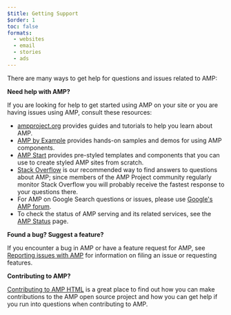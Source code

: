 ```yaml
---
$title: Getting Support
$order: 1
toc: false
formats:
  - websites
  - email
  - stories
  - ads
---
```




There are many ways to get help for questions and issues related to AMP:

**Need help with AMP?**

If you are looking for help to get started using AMP on your site or you are having issues using AMP, consult these resources:

*   [ampproject.org](https://www.ampproject.org/docs) provides guides and tutorials to help you learn about AMP.
*   [AMP by Example](https://ampbyexample.com/) provides hands-on samples and demos for using AMP components.
*   [AMP Start](https://ampstart.com/) provides pre-styled templates and components that you can use to create styled AMP sites from scratch.
*   [Stack Overflow](http://stackoverflow.com/questions/tagged/amp-html) is our recommended way to find answers to questions about AMP; since members of the AMP Project community regularly monitor Stack Overflow you will probably receive the fastest response to your questions there.
*   For AMP on Google Search questions or issues, please use [Google's AMP forum](https://goo.gl/utQ1KZ).
*   To check the status of AMP serving and its related services, see the [AMP Status](https://status.ampproject.org/) page.

**Found a bug? Suggest a feature?**

If you encounter a bug in AMP or have a feature request for AMP, see [Reporting issues with AMP](https://github.com/ampproject/amphtml/blob/master/CONTRIBUTING.md#reporting-issues-with-amp) for information on filing an issue or requesting features.

**Contributing to AMP?**

[Contributing to AMP HTML](https://github.com/ampproject/amphtml/blob/master/CONTRIBUTING.md#ongoing-participation) is a great place to find out how you can make contributions to the AMP open source project and how you can get help if you run into questions when contributing to AMP.